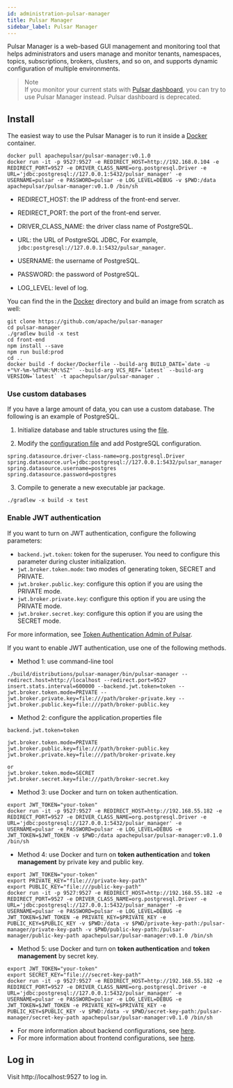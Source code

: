 ```yaml
---
id: administration-pulsar-manager
title: Pulsar Manager
sidebar_label: Pulsar Manager
---
```


Pulsar Manager is a web-based GUI management and monitoring tool that helps administrators and users manage and monitor tenants, namespaces, topics, subscriptions, brokers, clusters, and so on, and supports dynamic configuration of multiple environments.

> Note   
> If you monitor your current stats with [Pulsar dashboard](#administration-dashboard.md), you can try to use Pulsar Manager instead. Pulsar dashboard is deprecated.

## Install

The easiest way to use the Pulsar Manager is to run it inside a [Docker](https://www.docker.com/products/docker) container.


```
docker pull apachepulsar/pulsar-manager:v0.1.0
docker run -it -p 9527:9527 -e REDIRECT_HOST=http://192.168.0.104 -e REDIRECT_PORT=9527 -e DRIVER_CLASS_NAME=org.postgresql.Driver -e URL='jdbc:postgresql://127.0.0.1:5432/pulsar_manager' -e USERNAME=pulsar -e PASSWORD=pulsar -e LOG_LEVEL=DEBUG -v $PWD:/data apachepulsar/pulsar-manager:v0.1.0 /bin/sh
```

* REDIRECT_HOST: the IP address of the front-end server.

* REDIRECT_PORT: the port of the front-end server.

* DRIVER_CLASS_NAME: the driver class name of PostgreSQL.

* URL: the URL of PostgreSQL JDBC, For example, `jdbc:postgresql://127.0.0.1:5432/pulsar_manager`.

* USERNAME: the username of PostgreSQL.

* PASSWORD: the password of PostgreSQL.

* LOG_LEVEL: level of log.

You can find the in the [Docker](https://github.com/apache/pulsar-manager/tree/master/docker) directory and build an image from scratch as well:

```
git clone https://github.com/apache/pulsar-manager
cd pulsar-manager
./gradlew build -x test
cd front-end
npm install --save
npm run build:prod
cd ..
docker build -f docker/Dockerfile --build-arg BUILD_DATE=`date -u +"%Y-%m-%dT%H:%M:%SZ"` --build-arg VCS_REF=`latest` --build-arg VERSION=`latest` -t apachepulsar/pulsar-manager .
```

### Use custom databases

If you have a large amount of data, you can use a custom database. The following is an example of PostgreSQL.   

1. Initialize database and table structures using the [file](https://github.com/apache/pulsar-manager/tree/master/src/main/resources/META-INF/sql/postgresql-schema.sql).

2. Modify the [configuration file](https://github.com/apache/pulsar-manager/blob/master/src/main/resources/application.properties) and add PostgreSQL configuration.

```
spring.datasource.driver-class-name=org.postgresql.Driver
spring.datasource.url=jdbc:postgresql://127.0.0.1:5432/pulsar_manager
spring.datasource.username=postgres
spring.datasource.password=postgres
```

3. Compile to generate a new executable jar package.

```
./gradlew -x build -x test
```

### Enable JWT authentication

If you want to turn on JWT authentication, configure the following parameters:

* `backend.jwt.token`:  token for the superuser. You need to configure this parameter during cluster initialization.
* `jwt.broker.token.mode`:  two modes of generating token, SECRET and PRIVATE.
* `jwt.broker.public.key`: configure this option if you are using the PRIVATE mode.
* `jwt.broker.private.key`: configure this option if you are using the PRIVATE mode.
* `jwt.broker.secret.key`: configure this option if you are using the SECRET mode.

For more information, see [Token Authentication Admin of Pulsar](http://pulsar.apache.org/docs/en/security-token-admin/).


If you want to enable JWT authentication, use one of the following methods.


* Method 1: use command-line tool

```
./build/distributions/pulsar-manager/bin/pulsar-manager --redirect.host=http://localhost --redirect.port=9527 insert.stats.interval=600000 --backend.jwt.token=token --jwt.broker.token.mode=PRIVATE --jwt.broker.private.key=file:///path/broker-private.key --jwt.broker.public.key=file:///path/broker-public.key
```

* Method 2: configure the application.properties file

```
backend.jwt.token=token

jwt.broker.token.mode=PRIVATE
jwt.broker.public.key=file:///path/broker-public.key
jwt.broker.private.key=file:///path/broker-private.key

or 
jwt.broker.token.mode=SECRET
jwt.broker.secret.key=file:///path/broker-secret.key
```

* Method 3: use Docker and turn on token authentication.

```
export JWT_TOKEN="your-token"
docker run -it -p 9527:9527 -e REDIRECT_HOST=http://192.168.55.182 -e REDIRECT_PORT=9527 -e DRIVER_CLASS_NAME=org.postgresql.Driver -e URL='jdbc:postgresql://127.0.0.1:5432/pulsar_manager' -e USERNAME=pulsar -e PASSWORD=pulsar -e LOG_LEVEL=DEBUG -e JWT_TOKEN=$JWT_TOKEN -v $PWD:/data apachepulsar/pulsar-manager:v0.1.0 /bin/sh
```

* Method 4: use Docker and turn on **token authentication** and **token management** by private key and public key.

```
export JWT_TOKEN="your-token"
export PRIVATE_KEY="file:///private-key-path"
export PUBLIC_KEY="file:///public-key-path"
docker run -it -p 9527:9527 -e REDIRECT_HOST=http://192.168.55.182 -e REDIRECT_PORT=9527 -e DRIVER_CLASS_NAME=org.postgresql.Driver -e URL='jdbc:postgresql://127.0.0.1:5432/pulsar_manager' -e USERNAME=pulsar -e PASSWORD=pulsar -e LOG_LEVEL=DEBUG -e JWT_TOKEN=$JWT_TOKEN -e PRIVATE_KEY=$PRIVATE_KEY -e PUBLIC_KEY=$PUBLIC_KEY -v $PWD:/data -v $PWD/private-key-path:/pulsar-manager/private-key-path -v $PWD/public-key-path:/pulsar-manager/public-key-path apachepulsar/pulsar-manager:v0.1.0 /bin/sh
```

* Method 5: use Docker and turn on **token authentication** and **token management** by secret key.

```
export JWT_TOKEN="your-token"
export SECRET_KEY="file:///secret-key-path"
docker run -it -p 9527:9527 -e REDIRECT_HOST=http://192.168.55.182 -e REDIRECT_PORT=9527 -e DRIVER_CLASS_NAME=org.postgresql.Driver -e URL='jdbc:postgresql://127.0.0.1:5432/pulsar_manager' -e USERNAME=pulsar -e PASSWORD=pulsar -e LOG_LEVEL=DEBUG -e JWT_TOKEN=$JWT_TOKEN -e PRIVATE_KEY=$PRIVATE_KEY -e PUBLIC_KEY=$PUBLIC_KEY -v $PWD:/data -v $PWD/secret-key-path:/pulsar-manager/secret-key-path apachepulsar/pulsar-manager:v0.1.0 /bin/sh
```

* For more information about backend configurations, see [here](https://github.com/apache/pulsar-manager/blob/8b1f26f7d7c725e6d056c41b98235fbc5deb9f49/src/README.md).
* For more information about frontend configurations, see [here](https://github.com/apache/pulsar-manager/blob/master/front-end/README.md).

## Log in

Visit http://localhost:9527 to log in.
